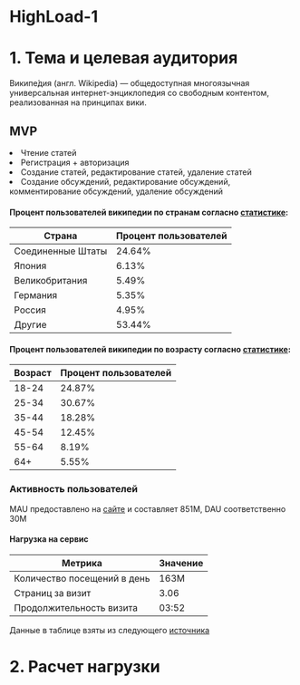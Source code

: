 # HighLoad-1

<h1>1. Тема и целевая аудитория</h1>
Википе́дия (англ. Wikipedia) — общедоступная многоязычная универсальная интернет-энциклопедия со свободным контентом, реализованная на принципах вики.
<h2>MVP</h2>
<li> Чтение статей
<li> Регистрация + авторизация
<li> Создание статей, редактирование статей, удаление статей
<li> Создание обсуждений, редактирование обсуждений, комментирование обсуждений, удаление обсуждений

#### Процент пользователей википедии по странам согласно [статистике](https://www.similarweb.com/ru/website/wikipedia.org/#traffic):
| Страна            | Процент пользователей |
| ----------------- | --------------------- |
| Соединенные Штаты | 24.64%                |
| Япония            | 6.13%                 |
| Великобритания    | 5.49%                 |
| Германия          | 5.35%                 |
| Россия            | 4.95%                 |
| Другие            | 53.44%                |

#### Процент пользователей википедии по возрасту согласно [статистике](https://www.similarweb.com/ru/website/wikipedia.org/#traffic):

| Возраст | Процент пользователей |
|---------|-----------------------|
| 18-24   | 24.87%                |
| 25-34   | 30.67%                |
| 35-44   | 18.28%                |
| 45-54   | 12.45%                |
| 55-64   | 8.19%                 |
| 64+     | 5.55%                 |


### Активность пользователей
MAU предоставлено на [сайте](https://stats.wikimedia.org/#/en.wikipedia.org) и составляет 851М, DAU соответственно 30M

#### Нагрузка на сервис

| Метрика                     | Значение |
|-----------------------------|----------|
| Количество посещений в день | 163M     |
| Страниц за визит            | 3.06     |
| Продолжительность визита    | 03:52    |

Данные в таблице взяты из следующего [источника](https://www.similarweb.com/ru/website/wikipedia.org/#traffic)

<h1>2. Расчет нагрузки</h1>
